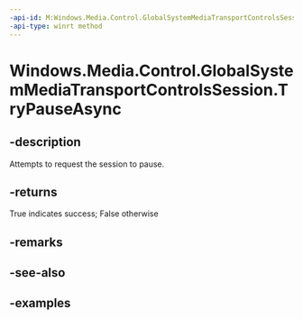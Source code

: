 ```yaml
---
-api-id: M:Windows.Media.Control.GlobalSystemMediaTransportControlsSession.TryPauseAsync
-api-type: winrt method
---
```


<!-- Method syntax.
public IAsyncOperation<bool> GlobalSystemMediaTransportControlsSession.TryPauseAsync()
-->

# Windows.Media.Control.GlobalSystemMediaTransportControlsSession.TryPauseAsync

## -description
Attempts to request the session to pause.

## -returns
True indicates success; False otherwise

## -remarks

## -see-also

## -examples

